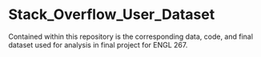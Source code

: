 # Stack_Overflow_User_Dataset
 Contained within this repository is the corresponding data, code, and final dataset used for analysis in final project for ENGL 267.
